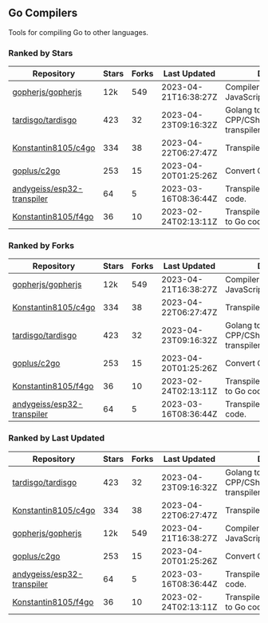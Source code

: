 ## Go Compilers

Tools for compiling Go to other languages.

### Ranked by Stars

| Repository | Stars | Forks | Last Updated | Description | 
|------------|-------|-------|--------------|-------------|
| [gopherjs/gopherjs](https://github.com/gopherjs/gopherjs) | 12k | 549 | 2023-04-21T16:38:27Z |  Compiler from Go to JavaScript. |
| [tardisgo/tardisgo](https://github.com/tardisgo/tardisgo) | 423 | 32 | 2023-04-23T09:16:32Z |  Golang to Haxe to CPP/CSharp/Java/JavaScript transpiler. |
| [Konstantin8105/c4go](https://github.com/Konstantin8105/c4go) | 334 | 38 | 2023-04-22T06:27:47Z |  Transpile C code to Go code. |
| [goplus/c2go](https://github.com/goplus/c2go) | 253 | 15 | 2023-04-20T01:25:26Z |  Convert C code to Go code. |
| [andygeiss/esp32-transpiler](https://github.com/andygeiss/esp32-transpiler) | 64 | 5 | 2023-03-16T08:36:44Z |  Transpile Go into Arduino code. |
| [Konstantin8105/f4go](https://github.com/Konstantin8105/f4go) | 36 | 10 | 2023-02-24T02:13:11Z |  Transpile FORTRAN 77 code to Go code. |

### Ranked by Forks

| Repository | Stars | Forks | Last Updated | Description | 
|------------|-------|-------|--------------|-------------|
| [gopherjs/gopherjs](https://github.com/gopherjs/gopherjs) | 12k | 549 | 2023-04-21T16:38:27Z |  Compiler from Go to JavaScript. |
| [Konstantin8105/c4go](https://github.com/Konstantin8105/c4go) | 334 | 38 | 2023-04-22T06:27:47Z |  Transpile C code to Go code. |
| [tardisgo/tardisgo](https://github.com/tardisgo/tardisgo) | 423 | 32 | 2023-04-23T09:16:32Z |  Golang to Haxe to CPP/CSharp/Java/JavaScript transpiler. |
| [goplus/c2go](https://github.com/goplus/c2go) | 253 | 15 | 2023-04-20T01:25:26Z |  Convert C code to Go code. |
| [Konstantin8105/f4go](https://github.com/Konstantin8105/f4go) | 36 | 10 | 2023-02-24T02:13:11Z |  Transpile FORTRAN 77 code to Go code. |
| [andygeiss/esp32-transpiler](https://github.com/andygeiss/esp32-transpiler) | 64 | 5 | 2023-03-16T08:36:44Z |  Transpile Go into Arduino code. |

### Ranked by Last Updated

| Repository | Stars | Forks | Last Updated | Description | 
|------------|-------|-------|--------------|-------------|
| [tardisgo/tardisgo](https://github.com/tardisgo/tardisgo) | 423 | 32 | 2023-04-23T09:16:32Z |  Golang to Haxe to CPP/CSharp/Java/JavaScript transpiler. |
| [Konstantin8105/c4go](https://github.com/Konstantin8105/c4go) | 334 | 38 | 2023-04-22T06:27:47Z |  Transpile C code to Go code. |
| [gopherjs/gopherjs](https://github.com/gopherjs/gopherjs) | 12k | 549 | 2023-04-21T16:38:27Z |  Compiler from Go to JavaScript. |
| [goplus/c2go](https://github.com/goplus/c2go) | 253 | 15 | 2023-04-20T01:25:26Z |  Convert C code to Go code. |
| [andygeiss/esp32-transpiler](https://github.com/andygeiss/esp32-transpiler) | 64 | 5 | 2023-03-16T08:36:44Z |  Transpile Go into Arduino code. |
| [Konstantin8105/f4go](https://github.com/Konstantin8105/f4go) | 36 | 10 | 2023-02-24T02:13:11Z |  Transpile FORTRAN 77 code to Go code. |

